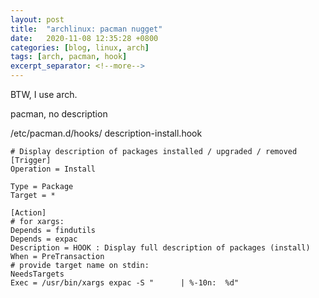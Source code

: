 ```yaml
---
layout: post
title:  "archlinux: pacman nugget"
date:   2020-11-08 12:35:28 +0800
categories: [blog, linux, arch]
tags: [arch, pacman, hook]
excerpt_separator: <!--more-->
---
```

BTW, I use arch.

pacman, no description

<!--more-->

/etc/pacman.d/hooks/ description-install.hook

    # Display description of packages installed / upgraded / removed
    [Trigger]
    Operation = Install
    
    Type = Package
    Target = *
    
    [Action]
    # for xargs:
    Depends = findutils
    Depends = expac
    Description = HOOK : Display full description of packages (install)
    When = PreTransaction
    # provide target name on stdin:
    NeedsTargets
    Exec = /usr/bin/xargs expac -S "      | %-10n:  %d"
